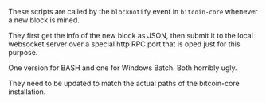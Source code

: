 These scripts are called by the `blocknotify` event in `bitcoin-core` whenever a new block is mined.

They first get the info of the new block as JSON, then submit it to the local websocket server over a special http RPC port that is oped just for this purpose.  

One version for BASH and one for Windows Batch. Both horribly ugly.

They need to be updated to match the actual paths of the bitcoin-core installation.